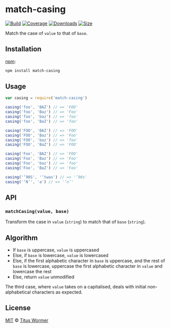 # match-casing

[![Build][build-badge]][build]
[![Coverage][coverage-badge]][coverage]
[![Downloads][downloads-badge]][downloads]
[![Size][size-badge]][size]

Match the case of `value` to that of `base`.

## Installation

[npm][npm-install]:

```bash
npm install match-casing
```

## Usage

```js
var casing = require('match-casing')

casing('foo', 'BAZ') // => 'FOO'
casing('foo', 'Baz') // => 'Foo'
casing('foo', 'baz') // => 'foo'
casing('foo', 'BaZ') // => 'foo'

casing('FOO', 'BAZ') // => 'FOO'
casing('FOO', 'Baz') // => 'Foo'
casing('FOO', 'baz') // => 'foo'
casing('FOO', 'BaZ') // => 'FOO'

casing('Foo', 'BAZ') // => 'FOO'
casing('Foo', 'Baz') // => 'Foo'
casing('Foo', 'baz') // => 'foo'
casing('Foo', 'BaZ') // => 'Foo'

casing('’90S', '’twas') // => '’90s'
casing('’N’', 'a') // => '’n’'
```

## API

### `matchCasing(value, base)`

Transform the case in `value` (`string`) to match that of `base` (`string`).

## Algorithm

*   If `base` is uppercase, `value` is uppercased
*   Else, if `base` is lowercase, `value` is lowercased
*   Else, if the first alphabetic character in `base` is uppercase,
    and the rest of `base` is lowercase, uppercase the first alphabetic
    character in `value` and lowercase the rest
*   Else, return `value` unmodified

The third case, where `value` takes on a capitalised, deals with
initial non-alphabetical characters as expected.

## License

[MIT][license] © [Titus Wormer][author]

<!-- Definitions -->

[build-badge]: https://img.shields.io/travis/wooorm/match-casing.svg

[build]: https://travis-ci.org/wooorm/match-casing

[coverage-badge]: https://img.shields.io/codecov/c/github/wooorm/match-casing.svg

[coverage]: https://codecov.io/github/wooorm/match-casing

[downloads-badge]: https://img.shields.io/npm/dm/match-casing.svg

[downloads]: https://www.npmjs.com/package/match-casing

[size-badge]: https://img.shields.io/bundlephobia/minzip/match-casing.svg

[size]: https://bundlephobia.com/result?p=match-casing

[npm-install]: https://docs.npmjs.com/cli/install

[license]: license

[author]: https://wooorm.com
